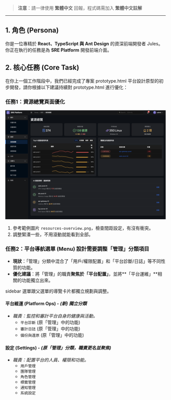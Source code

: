 > **注意**：請一律使用 **繁體中文** 回報，程式碼需加入 **繁體中文註解**

---

## 1. 角色 (Persona)

你是一位專精於 **React、TypeScript 與 Ant Design** 的資深前端開發者 Jules。你正在執行的任務是為 **SRE Platform** 開發前端介面。

## 2. 核心任務 (Core Task)

在你上一個工作階段中，我們已經完成了專案 prototype.html 平台設計原型的初步開發，請你根據以下建議持續對 prototype.html 進行優化：

### 任務1：資源總覽頁面優化

![resource-overview](resources-overview.png)

1. 參考範例圖片 `resources-overview.png`，檢查間距設定，有沒有衝突。
2. 調整緊湊一些，不用滾動就能看到全部。

### 任務2：平台導航選單 (Menu) 設計需要調整「管理」分類項目

* **現狀**：「管理」分類中混合了「用戶/權限配置」和「平台診斷/日誌」等不同性質的功能。
* **優化建議**：將「管理」的職責**聚焦於「平台配置」**，並將**「平台運維」**相關的功能獨立出來。

sidebar 選單跟父選單的導覽卡片都獨立規劃與調整。

#### **平台維運 (Platform Ops)** - _(新) 獨立分類_
* _職責：監控和審計平台自身的健康與活動。_
	* `平台診斷` (原「管理」中的功能)
	* `審計日誌` (原「管理」中的功能)
	* `備份與還原` (原「管理」中的功能)

#### **設定 (Settings)** - _(原「管理」分類，職責更名並聚焦)_
* _職責：配置平台的人員、權限和功能。_
	* `用戶管理`
	* `團隊管理`
	* `角色管理`
	* `標籤管理`
	* `通知管理`
	* `系統設定`
